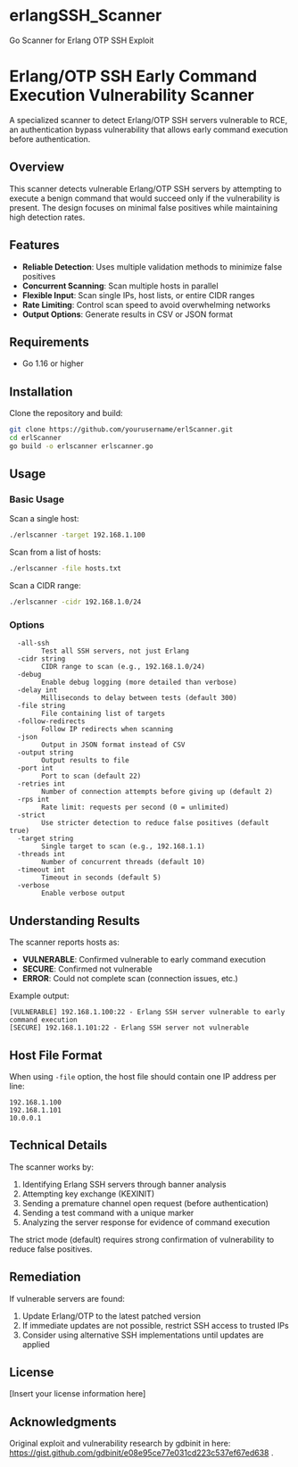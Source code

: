 # erlangSSH_Scanner
Go Scanner for Erlang OTP SSH Exploit

# Erlang/OTP SSH Early Command Execution Vulnerability Scanner

A specialized scanner to detect Erlang/OTP SSH servers vulnerable to RCE, an authentication bypass vulnerability that allows early command execution before authentication.

## Overview

This scanner detects vulnerable Erlang/OTP SSH servers by attempting to execute a benign command that would succeed only if the vulnerability is present. The design focuses on minimal false positives while maintaining high detection rates.

## Features

- **Reliable Detection**: Uses multiple validation methods to minimize false positives
- **Concurrent Scanning**: Scan multiple hosts in parallel
- **Flexible Input**: Scan single IPs, host lists, or entire CIDR ranges
- **Rate Limiting**: Control scan speed to avoid overwhelming networks
- **Output Options**: Generate results in CSV or JSON format

## Requirements

- Go 1.16 or higher

## Installation

Clone the repository and build:

```bash
git clone https://github.com/yourusername/erlScanner.git
cd erlScanner
go build -o erlscanner erlscanner.go
```

## Usage

### Basic Usage

Scan a single host:
```bash
./erlscanner -target 192.168.1.100
```

Scan from a list of hosts:
```bash
./erlscanner -file hosts.txt
```

Scan a CIDR range:
```bash
./erlscanner -cidr 192.168.1.0/24
```

### Options

```
  -all-ssh
        Test all SSH servers, not just Erlang
  -cidr string
        CIDR range to scan (e.g., 192.168.1.0/24)
  -debug
        Enable debug logging (more detailed than verbose)
  -delay int
        Milliseconds to delay between tests (default 300)
  -file string
        File containing list of targets
  -follow-redirects
        Follow IP redirects when scanning
  -json
        Output in JSON format instead of CSV
  -output string
        Output results to file
  -port int
        Port to scan (default 22)
  -retries int
        Number of connection attempts before giving up (default 2)
  -rps int
        Rate limit: requests per second (0 = unlimited)
  -strict
        Use stricter detection to reduce false positives (default true)
  -target string
        Single target to scan (e.g., 192.168.1.1)
  -threads int
        Number of concurrent threads (default 10)
  -timeout int
        Timeout in seconds (default 5)
  -verbose
        Enable verbose output
```

## Understanding Results

The scanner reports hosts as:

- **VULNERABLE**: Confirmed vulnerable to early command execution
- **SECURE**: Confirmed not vulnerable
- **ERROR**: Could not complete scan (connection issues, etc.)

Example output:
```
[VULNERABLE] 192.168.1.100:22 - Erlang SSH server vulnerable to early command execution
[SECURE] 192.168.1.101:22 - Erlang SSH server not vulnerable
```

## Host File Format

When using `-file` option, the host file should contain one IP address per line:
```
192.168.1.100
192.168.1.101
10.0.0.1
```

## Technical Details

The scanner works by:

1. Identifying Erlang SSH servers through banner analysis
2. Attempting key exchange (KEXINIT)
3. Sending a premature channel open request (before authentication)
4. Sending a test command with a unique marker
5. Analyzing the server response for evidence of command execution

The strict mode (default) requires strong confirmation of vulnerability to reduce false positives.

## Remediation

If vulnerable servers are found:

1. Update Erlang/OTP to the latest patched version
2. If immediate updates are not possible, restrict SSH access to trusted IPs
3. Consider using alternative SSH implementations until updates are applied

## License

[Insert your license information here]

## Acknowledgments

Original exploit and vulnerability research by gdbinit in here: https://gist.github.com/gdbinit/e08e95ce77e031cd223c537ef67ed638 .
